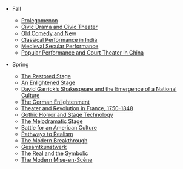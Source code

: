 - Fall

    - [Prolegomenon](introduction.md)
    - [Civic Drama and Civic Theater](civic-drama.md)
    - [Old Comedy and New](comedy.md)
    - [Classical Performance in India](classical-indian.md)
    - [Medieval Secular Performance](medieval-secular.md)
    - [Popular Performance and Court Theater in China](performance-china.md)

- Spring

    - [The Restored Stage](restored-stage.md)
    - [An Enlightened Stage](enlightened-stage.md)
    - [David Garrick’s Shakespeare and the Emergence of a National Culture](david-garrick.md)
    - [The German Enlightenment](german-enlightenment.md)
    - [Theater and Revolution in France, 1750-1848](theater-revolution.md)
    - [Gothic Horror and Stage Technology](gothic-horror.md)
    - [The Melodramatic Stage](melodramatic-stage.md)
    - [Battle for an American Culture](battle-american.md)
    - [Pathways to Realism](pathways-realism.md)
    - [The Modern Breakthrough](modern-breakthrough.md)
    - [Gesamtkunstwerk](modern-gesamtkunstwerk.md)
    - [The Real and the Symbolic](real-symbolic.md)
    - [The Modern Mise-en-Scène](modern-miseenscene.md)
